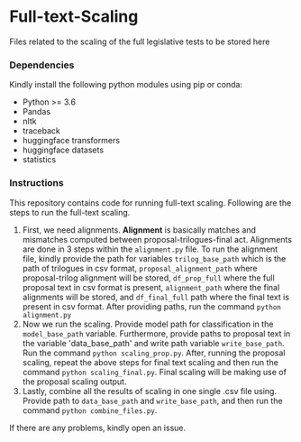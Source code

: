 # Full-text-Scaling
Files related to the scaling of the full legislative tests to be stored here


### Dependencies
Kindly install the following python modules using pip or conda:

- Python >= 3.6 
- Pandas
- nltk
- traceback
- huggingface transformers
- huggingface datasets
- statistics 

### Instructions
This repository contains code for running full-text scaling. Following are the steps to run the full-text scaling.

1.  First, we need alignments. **Alignment** is basically matches and mismatches computed between proposal-trilogues-final act. Alignments are done in 3 steps within the `alignment.py` file. To run the alignment file, kindly provide the path for variables `trilog_base_path` which is the path of trilogues in csv format, `proposal_alignment_path` where proposal-trilog alignment will be stored, `df_prop_full` where the full proposal text in csv format is present, `alignment_path` where the final alignments will be stored, and `df_final_full` path where the final text is present in csv format. After providing paths, run the command `python alignment.py`
2.  Now we run the scaling. Provide model path for classification in the `model_base_path` variable. Furthermore, provide paths to proposal text in the variable 'data_base_path' and write path variable `write_base_path`. Run the command `python scaling_prop.py`. After, running the proposal scaling, repeat the above steps for final text scaling and then run the command `python scaling_final.py`. Final scaling will be making use of the proposal scaling output.
3.  Lastly, combine all the results of scaling in one single .csv file using. Provide path to `data_base_path` and `write_base_path`, and then run the command `python combine_files.py`.

If there are any problems, kindly open an issue. 

